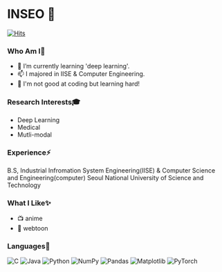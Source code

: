 # INSEO 👋


[![Hits](https://hits.seeyoufarm.com/api/count/incr/badge.svg?url=https%3A%2F%2Fgithub.com%2FSeeooo-0%2Fhit-counter&count_bg=%238EE1EA&title_bg=%23555555&icon=&icon_color=%23E7E7E7&title=hits&edge_flat=false)](https://hits.seeyoufarm.com)

### Who Am I💬
- 🌱 I’m currently learning 'deep learning'.
- 📫 I majored in IISE & Computer Engineering.
- 🤔 I'm not good at coding but learning hard!


### Research Interests🎓
- Deep Learning
- Medical
- Mutli-modal


### Experience⚡
B.S, Industrial Infromation System Engineering(IISE) &  Computer Science and Engineering(computer) Seoul National University of Science and Technology


### What I Like✨
- 📺 anime
- 🔵 webtoon


### Languages🔭
![C](https://img.shields.io/badge/c-%2300599C.svg?style=for-the-badge&logo=c&logoColor=white)
![Java](https://img.shields.io/badge/java-%23ED8B00.svg?style=for-the-badge&logo=java&logoColor=white)
![Python](https://img.shields.io/badge/python-3670A0?style=for-the-badge&logo=python&logoColor=ffdd54)
![NumPy](https://img.shields.io/badge/numpy-%23013243.svg?style=for-the-badge&logo=numpy&logoColor=white)
![Pandas](https://img.shields.io/badge/pandas-%23150458.svg?style=for-the-badge&logo=pandas&logoColor=white)
![Matplotlib](https://img.shields.io/badge/Matplotlib-%23#ffffff.svg?style=for-the-badge&logo=Matplotlib&logoColor=white)
![PyTorch](https://img.shields.io/badge/PyTorch-%23EE4C2C.svg?style=for-the-badge&logo=PyTorch&logoColor=white)
